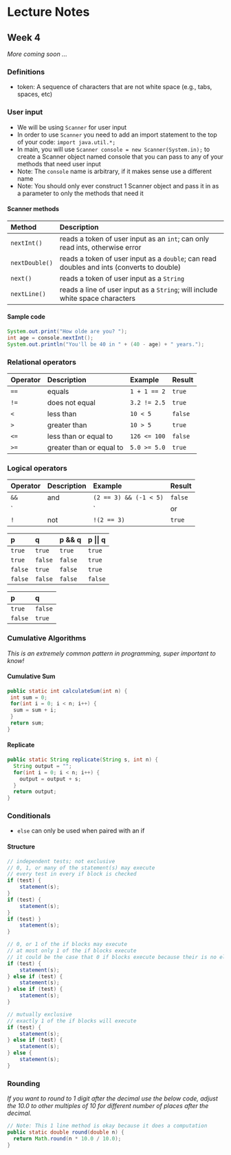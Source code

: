 # Lecture Notes
## Week 4

_More coming soon ..._

### Definitions
* token: A sequence of characters that are not white space (e.g., tabs, spaces, etc)

### User input

* We will be using `Scanner` for user input
* In order to use `Scanner` you need to add an import statement to the top of your code: `import java.util.*;`
* In main, you will use `Scanner console = new Scanner(System.in);` to create a Scanner object named console that you can pass to any of your methods that need user input
 * Note: The `console` name is arbitrary, if it makes sense use a different name
 * Note: You should only ever construct 1 Scanner object and pass it in as a parameter to only the methods that need it

#### Scanner methods

| __Method__ | __Description__ |
| :--- | :--- |
| `nextInt()` | reads a token of user input as an `int`; can only read ints, otherwise error |
| `nextDouble()` | reads a token of user input as a `double`; can read doubles and ints (converts to double) |
| `next()` | reads a token of user input as a `String` |
| `nextLine()` | reads a line of user input as a `String`; will include white space characters |

#### Sample code

```java
System.out.print("How olde are you? ");
int age = console.nextInt();
System.out.println("You'll be 40 in " + (40 - age) + " years.");
```

### Relational operators
| __Operator__ | __Description__ | __Example__ | __Result__ |
| :--- | :--- | :--- | :--- |
| `==` | equals | `1 + 1 == 2` | `true` |
| `!=` | does not equal | `3.2 != 2.5` | `true` |
| `<` | less than | `10 < 5` | `false` |
| `>` | greater than | `10 > 5` | `true` |
| `<=` | less than or equal to | `126 <= 100` | `false` |
| `>=` | greater than or equal to | `5.0 >= 5.0` | `true` |
 
### Logical operators
| __Operator__ | __Description__ | __Example__ | __Result__ |
| :--- | :--- | :--- | :--- |
| `&&` | and | `(2 == 3) && (-1 < 5)` | `false`|
| `||` | or | `(2 == 3) || (-1 < 5)` | `true` |
| `!` | not | `!(2 == 3)` | `true` |

| __p__ | __q__ | __p && q__ | __p &#124;&#124; q__ |
| :--- | :--- | :--- | :--- |
| `true` | `true` | `true` | `true` |
| `true` | `false` | `false` | `true` |
| `false` | `true` | `false` | `true` |
| `false` | `false` | `false` | `false` |

| __p__ | __q__ |
| :--- | :--- |
| `true` | `false` |
| `false` | `true` |

### Cumulative Algorithms
_This is an extremely common pattern in programming, super important to know!_

#### Cumulative Sum

```java
public static int calculateSum(int n) {
 int sum = 0;
 for(int i = 0; i < n; i++) {
  sum = sum + i;
 }
 return sum;
}
```

#### Replicate

```java
public static String replicate(String s, int n) {
  String output = "";
  for(int i = 0; i < n; i++) {
    output = output + s;
  }
  return output;
}
```
### Conditionals
* `else` can only be used when paired with an if

#### Structure

```java
// independent tests; not exclusive
// 0, 1, or many of the statement(s) may execute
// every test in every if block is checked
if (test) {
    statement(s);
}
if (test) {
    statement(s);
}
if (test) }
    statement(s);
}
```

```java
// 0, or 1 of the if blocks may execute
// at most only 1 of the if blocks execute
// it could be the case that 0 if blocks execute because their is no else
if (test) {
    statement(s);
} else if (test) {
    statement(s);
} else if (test) {
    statement(s);
}
```

```java
// mutually exclusive
// exactly 1 of the if blocks will execute
if (test) {
    statement(s);
} else if (test) {
    statement(s);
} else {
    statement(s);
}
```
### Rounding
_If you want to round to 1 digit after the decimal use the below code, adjust the 10.0 to other multiples of 10 for different number of places after the decimal._

```java
// Note: This 1 line method is okay because it does a computation
public static double round(double n) {
  return Math.round(n * 10.0 / 10.0);
}
